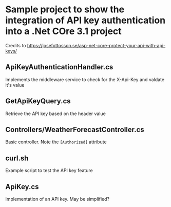 # Sample project to show the integration of API key authentication into a .Net COre 3.1 project

Credits to https://josefottosson.se/asp-net-core-protect-your-api-with-api-keys/

## ApiKeyAuthenticationHandler.cs

Implements the middleware service to check for the X-Api-Key and valdate it's value

## GetApiKeyQuery.cs

Retrieve the API key based on the header value

## Controllers/WeatherForecastController.cs

Basic controller. Note the `[Authorized]` attribute

## curl.sh

Example script to test the API key feature

## ApiKey.cs

Implementation of an API key. May be simplified?
